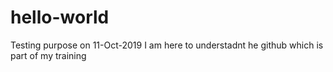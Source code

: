 # hello-world
Testing purpose on 11-Oct-2019
I am here to understadnt he github which is part of my training
